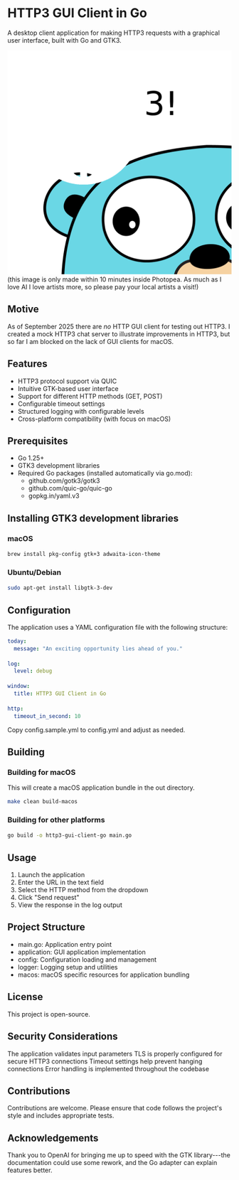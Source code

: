# HTTP3 GUI Client in Go
A desktop client application for making HTTP3 requests with a graphical user interface, built with Go and GTK3.

![image](docs/http3%20gui%20icon.png)
(this image is only made within 10 minutes inside Photopea. As much as I love AI I love artists more, so please pay your local artists a visit!)

## Motive
As of September 2025 there are _no_ HTTP GUI client for testing out HTTP3. I created a mock HTTP3 chat server to illustrate improvements in HTTP3, but so far I am blocked on the lack of GUI clients for macOS.

## Features
- HTTP3 protocol support via QUIC
- Intuitive GTK-based user interface
- Support for different HTTP methods (GET, POST)
- Configurable timeout settings
- Structured logging with configurable levels
- Cross-platform compatibility (with focus on macOS)

## Prerequisites
- Go 1.25+
- GTK3 development libraries
- Required Go packages (installed automatically via go.mod):
    - github.com/gotk3/gotk3
    - github.com/quic-go/quic-go
    - gopkg.in/yaml.v3

## Installing GTK3 development libraries
### macOS
```sh
brew install pkg-config gtk+3 adwaita-icon-theme
```

### Ubuntu/Debian
```sh
sudo apt-get install libgtk-3-dev
```

## Configuration
The application uses a YAML configuration file with the following structure:
```yaml
today:
  message: "An exciting opportunity lies ahead of you."

log:
  level: debug

window:
  title: HTTP3 GUI Client in Go

http:
  timeout_in_second: 10
```

Copy config.sample.yml to config.yml and adjust as needed.

## Building
### Building for macOS
This will create a macOS application bundle in the out directory.
```sh
make clean build-macos
```

### Building for other platforms
```sh
go build -o http3-gui-client-go main.go
```

## Usage
1. Launch the application
2. Enter the URL in the text field
3. Select the HTTP method from the dropdown
4. Click "Send request"
5. View the response in the log output

## Project Structure
- main.go: Application entry point
- application: GUI application implementation
- config: Configuration loading and management
- logger: Logging setup and utilities
- macos: macOS specific resources for application bundling

## License
This project is open-source.

## Security Considerations
The application validates input parameters
TLS is properly configured for secure HTTP3 connections
Timeout settings help prevent hanging connections
Error handling is implemented throughout the codebase

## Contributions
Contributions are welcome. Please ensure that code follows the project's style and includes appropriate tests.

## Acknowledgements
Thank you to OpenAI for bringing me up to speed with the GTK library---the documentation could use some rework, and the Go adapter can explain features better.
